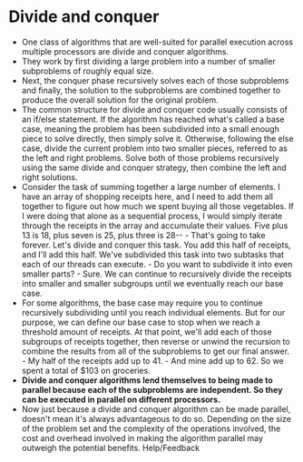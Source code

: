 # Divide and conquer

- One class of algorithms that are well-suited for parallel execution across multiple processors are divide and conquer algorithms.
- They work by first dividing a large problem into a number of smaller subproblems of roughly equal size.
- Next, the conquer phase recursively solves each of those subproblems and finally, the solution to the subproblems are combined together to produce the overall solution for the original problem.
- The common structure for divide and conquer code usually consists of an if/else statement. If the algorithm has reached what's called a base case, meaning the problem has been subdivided into a small enough piece to solve directly, then simply solve it. Otherwise, following the else case, divide the current problem into two smaller pieces, referred to as the left and right problems. Solve both of those problems recursively using the same divide and conquer strategy, then combine the left and right solutions.
- Consider the task of summing together a large number of elements. I have an array of shopping receipts here, and I need to add them all together to figure out how much we spent buying all those vegetables. If I were doing that alone as a sequential process, I would simply iterate through the receipts in the array and accumulate their values. Five plus 13 is 18, plus seven is 25, plus three is 28-- - That's going to take forever. Let's divide and conquer this task. You add this half of receipts, and I'll add this half. We've subdivided this task into two subtasks that each of our threads can execute. - Do you want to subdivide it into even smaller parts? -  Sure. We can continue to recursively divide the receipts into smaller and smaller subgroups until we eventually reach our base case.
- For some algorithms, the base case may require you to continue recursively subdividing until you reach individual elements. But for our purpose, we can define our base case to stop when we reach a threshold amount of receipts. At that point, we'll add each of those subgroups of receipts together, then reverse or unwind the recursion to combine the results from all of the subproblems to get our final answer. - My half of the receipts add up to 41. - And mine add up to 62. So we spent a total of $103 on groceries.
- **Divide and conquer algorithms lend themselves to being made to parallel because each of the subproblems are independent. So they can be executed in parallel on different processors.**
- Now just because a divide and conquer algorithm can be made parallel, doesn't mean it's always advantageous to do so. Depending on the size of the problem set and the complexity of the operations involved, the cost and overhead involved in making the algorithm parallel may outweigh the potential benefits.
Help/Feedback
